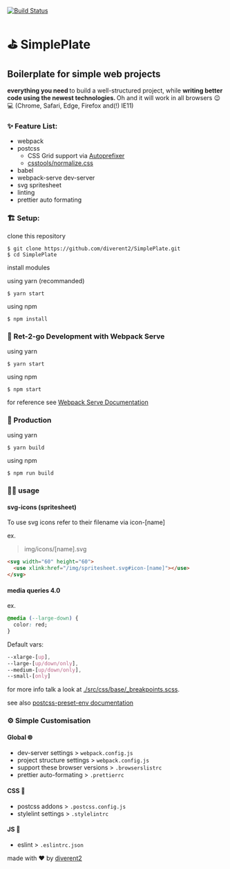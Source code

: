[![Build Status](https://david-dm.org/diverent2/simpleplate/dev-status.svg)](https://david-dm.org/diverent2/simpleplate?type=dev)

# ⛳ SimplePlate

## Boilerplate for simple web projects

<strong>everything you need </strong> to build a well-structured project, while <strong>writing better code using the newest technologies. </strong>
Oh and it will work in all browsers 😉💻
(Chrome, Safari, Edge, Firefox and(!) IE11)

### ✨ Feature List:

- webpack <br>
- postcss
  - CSS Grid support via [Autoprefixer](https://github.com/postcss/autoprefixer)
  - [csstools/normalize.css](https://github.com/csstools/normalize.css)
- babel <br>
- webpack-serve dev-server <br>
- svg spritesheet <br>
- linting <br>
- prettier auto formating <br>

### 🏗️ Setup:

clone this repository

```
$ git clone https://github.com/diverent2/SimplePlate.git
$ cd SimplePlate
```

install modules

using yarn (recommanded)

```
$ yarn start
```

using npm

```
$ npm install
```

### 🏃 Ret-2-go Development with Webpack Serve

using yarn

```
$ yarn start
```

using npm

```
$ npm start
```

for reference see [Webpack Serve Documentation](https://github.com/webpack-contrib/webpack-serve)

### 🚚 Production

using yarn

```
$ yarn build
```

using npm

```
$ npm run build
```

### 👩‍💻 usage

#### svg-icons (spritesheet)

To use svg icons refer to their filename via icon-[name]

ex.

> img/icons/[name].svg

```html
<svg width="60" height="60">
  <use xlink:href="/img/spritesheet.svg#icon-[name]"></use>
</svg>
```

#### media queries 4.0

ex.

```css
@media (--large-down) {
  color: red;
}
```

Default vars:

```css
--xlarge-[up],
--large-[up/down/only],
--medium-[up/down/only],
--small-[only]
```

for more info talk a look at
[./src/css/base/\_breakpoints.scss](https://github.com/diverent2/SimplePlate/blob/master/src/css/base/_breakpoints.scss).

see also [postcss-preset-env documentation](https://preset-env.cssdb.org/features#media-query-ranges)

### ⚙️ Simple Customisation

#### Global 🌐

- dev-server settings > `webpack.config.js`
- project structure settings > `webpack.config.js`
- support these browser versions > `.browserslistrc`
- prettier auto-formating > `.prettierrc`

#### CSS 🎨

- postcss addons > `.postcss.config.js`
- stylelint settings > `.stylelintrc`

#### JS 🔩

- eslint > `.eslintrc.json`

made with ♥️ by [diverent2](https://twitter.com/diverent2)

